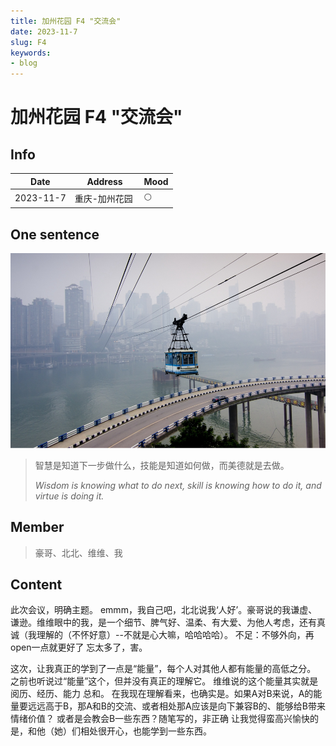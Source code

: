 ```yaml
---
title: 加州花园 F4 "交流会"
date: 2023-11-7
slug: F4
keywords:
- blog
---
```

# 加州花园 F4 "交流会" 

## Info

| Date       | Address      | Mood |
|------------|--------------|-----|
| 2023-11-7  | 重庆-加州花园  ️ | 🌕  |

## One sentence
![daily.jpg](img/daily.jpg)

> 智慧是知道下一步做什么，技能是知道如何做，而美德就是去做。
> 
> *Wisdom is knowing what to do next, skill is knowing how to do it, and virtue is doing it.*


## Member

> 豪哥、北北、维维、我

## Content

   此次会议，明确主题。
   emmm，我自己吧，北北说我‘人好’。豪哥说的我谦虚、谦逊。维维眼中的我，是一个细节、脾气好、温柔、有大爱、为他人考虑，还有真诚（我理解的（不怀好意）--不就是心大嘛，哈哈哈哈）。 不足：不够外向，再open一点就更好了
   忘太多了，害。

   这次，让我真正的学到了一点是“能量”，每个人对其他人都有能量的高低之分。 之前也听说过“能量”这个，但并没有真正的理解它。 维维说的这个能量其实就是 阅历、经历、能力 总和。
   在我现在理解看来，也确实是。如果A对B来说，A的能量要远远高于B，那A和B的交流、或者相处那A应该是向下兼容B的、能够给B带来情绪价值？ 或者是会教会B一些东西？随笔写的，非正确
   让我觉得蛮高兴愉快的是，和他（她）们相处很开心，也能学到一些东西。
    
   

   
   